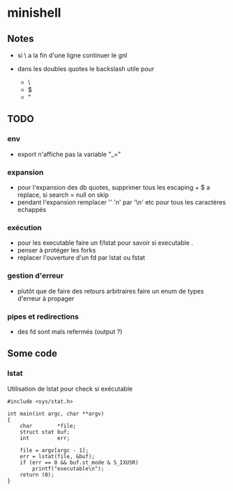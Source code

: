 # minishell

## Notes
- si \ a la fin d'une ligne continuer le gnl

- dans les doubles quotes le backslash utile pour
	- \
	- $
	- "

## TODO

### env
- export n'affiche pas la variable "\_="

### expansion
- pour l'expansion des db quotes, supprimer tous les escaping + $ a replace, si search = null on skip
- pendant l'expansion remplacer '\' 'n' par '\n' etc pour tous les caractères echappés

### exécution
- pour les executable faire un f/lstat pour savoir si executable .
- penser à protéger les forks
- replacer l'ouverture d'un fd par lstat ou fstat

### gestion d'erreur
- plutôt que de faire des retours arbitraires faire un enum de types d'erreur à propager

### pipes et redirections
- des fd sont mals refermés (output ?)

## Some code

### lstat
Utilisation de lstat pour check si exécutable
```
#include <sys/stat.h>

int	main(int argc, char **argv)
{
	char		*file;
	struct stat	buf;
	int			err;

	file = argv[argc - 1];
	err = lstat(file, &buf);
	if (err == 0 && buf.st_mode & S_IXUSR)
		printf("executable\n");
	return (0);
}
```
